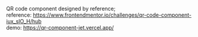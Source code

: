 QR code component designed by reference;
<br />
reference: https://www.frontendmentor.io/challenges/qr-code-component-iux_sIO_H/hub 
<br />
demo: https://qr-component-jet.vercel.app/
